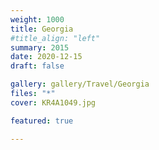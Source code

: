```yaml
---
weight: 1000
title: Georgia
#title_align: "left"
summary: 2015 
date: 2020-12-15
draft: false

gallery: gallery/Travel/Georgia
files: "*"
cover: KR4A1049.jpg

featured: true

---
```


